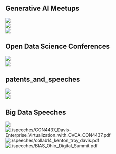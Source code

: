 ## Generative AI Meetups

<img src="./images/ai-meetup-nyc-logo.png"/><br>
<img src="./images/ai-meetup-nyc-abstract.png"/><br>
<img src="./images/ai-meetup-nyc-teaching.png"/><br>

## Open Data Science Conferences

<img src="./images/speech_odsc_boston_2022.png" ref="https://github.com/kentontroy/odsc_conference_demo_2022"/><br>
<img src="./images/speech_odsc_sanfran_2023.png" ref="[https://github.com/kentontroy/neo4j_game_of_thrones"/><br>

## patents_and_speeches

<img src="./images/patent_1.png" ref="./patents/US7814075.pdf"/><br>
<img src="./images/patent_2.png" ref="./patents/US6260062.pdf"/><br>

## Big Data Speeches
<img src="./images/speech_oracle_openworld_1.png" ref="./speeches/Security_Readiness_for_Deployment_of_Key_Financial_Applications_in_Hadoop_2.pdf"/><br>
<img src="./images/speech_oracle_openworld_2.png" alt="./speeches/CON4437_Davis-Enterprise_Virtualization_with_OVCA_CON4437.pdf"/><br>
<img src="./images/speech_oracle_collab.png" alt="./speeches/collab14_kenton_troy_davis.pdf"/><br>
<img src="./images/speech_ohio_digital_summit.png" alt="./speeches/BIAS_Ohio_Digital_Summit.pdf"/><br>





